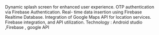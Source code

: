 Dynamic splash screen for enhanced user experience. OTP authentication via Firebase Authentication. Real- time data insertion using Firebase Realtime Database. Integration of Google Maps API for location services. Firebase integration, and API utilization. Technology : Android studio ,Firebase , google API
